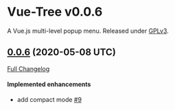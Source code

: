 # Vue-Tree v0.0.6

A Vue.js multi-level popup menu.
Released under [GPLv3](https://www.gnu.org/licenses/gpl-3.0.en.html).


## [0.0.6](https://github.com/eidng8/popup-menu/tree/0.0.6) (2020-05-08 UTC)

[Full Changelog](https://github.com/eidng8/popup-menu/compare/Release-v0.0.5...0.0.6)

#### Implemented enhancements

- add compact mode [\#9](https://github.com/eidng8/popup-menu/issues/9)

